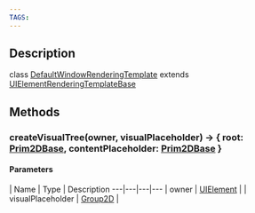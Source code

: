 ```yaml
---
TAGS:
---
```

## Description

class [DefaultWindowRenderingTemplate](/classes/2.0/DefaultWindowRenderingTemplate) extends [UIElementRenderingTemplateBase](/classes/2.0/UIElementRenderingTemplateBase)



## Methods

### createVisualTree(owner, visualPlaceholder) &rarr; { root: [Prim2DBase](/classes/2.0/Prim2DBase),  contentPlaceholder: [Prim2DBase](/classes/2.0/Prim2DBase) }



#### Parameters
 | Name | Type | Description
---|---|---|---
 | owner | [UIElement](/classes/2.0/UIElement) | 
 | visualPlaceholder | [Group2D](/classes/2.0/Group2D) | 
